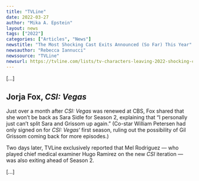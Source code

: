```yaml
---
title: "TVLine"
date: 2022-03-27
author: "Mika A. Epstein"
layout: news
tags: ["2022"]
categories: ["Articles", "News"]
newstitle: "The Most Shocking Cast Exits Announced (So Far) This Year"
newsauthor: "Rebecca Iannucci"
newssource: "TVLine"
newsurl: https://tvline.com/lists/tv-characters-leaving-2022-shocking-cast-exits/
---
```


[...]

## Jorja Fox, _CSI: Vegas_

Just over a month after _CSI: Vegas_ was renewed at CBS, Fox shared that she won’t be back as Sara Sidle for Season 2, explaining that “I personally just can’t split Sara and Grissom up again.” (Co-star William Petersen had only signed on for _CSI: Vegas_‘ first season, ruling out the possibility of Gil Grissom coming back for more episodes.)

Two days later, TVLine exclusively reported that Mel Rodriguez — who played chief medical examiner Hugo Ramirez on the new _CSI_ iteration — was also exiting ahead of Season 2.

[...]
